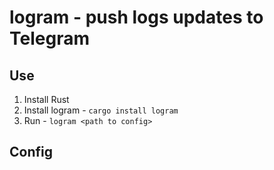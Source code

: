 # logram - push logs updates to Telegram

## Use
1. Install Rust
2. Install logram - `cargo install logram`
3. Run - `logram <path to config>`

## Config
```yaml

```
